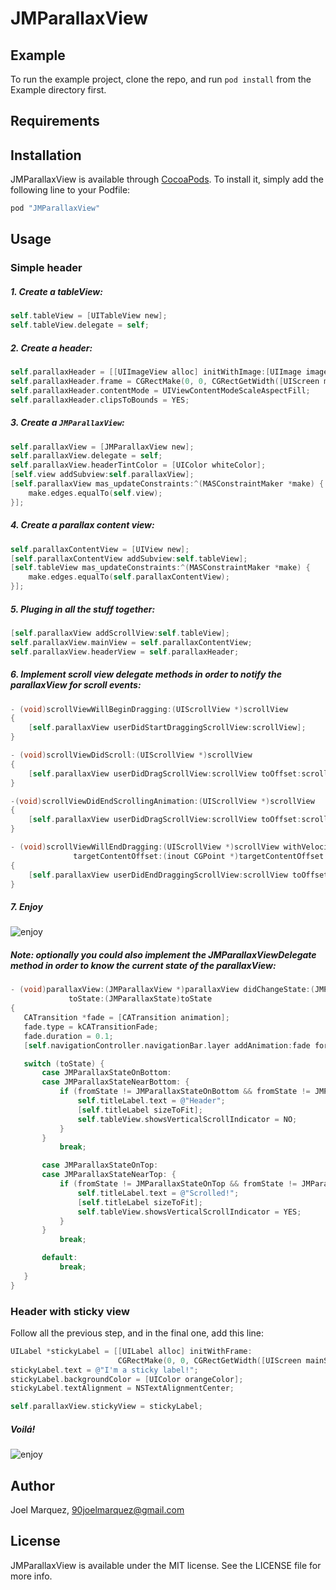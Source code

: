 # JMParallaxView

## Example

To run the example project, clone the repo, and run `pod install` from the Example directory first.

## Requirements

## Installation

JMParallaxView is available through [CocoaPods](http://cocoapods.org). To install
it, simply add the following line to your Podfile:

```ruby
pod "JMParallaxView"
```

## Usage

### Simple header

##### 1. Create a tableView:

```objective-c
self.tableView = [UITableView new];
self.tableView.delegate = self;
```

##### 2. Create a header:

```objective-c
self.parallaxHeader = [[UIImageView alloc] initWithImage:[UIImage imageNamed:@"header1"]];
self.parallaxHeader.frame = CGRectMake(0, 0, CGRectGetWidth([UIScreen mainScreen].bounds), 200);
self.parallaxHeader.contentMode = UIViewContentModeScaleAspectFill;
self.parallaxHeader.clipsToBounds = YES;
```

##### 3. Create a `JMParallaxView`:

```objective-c
self.parallaxView = [JMParallaxView new];
self.parallaxView.delegate = self;
self.parallaxView.headerTintColor = [UIColor whiteColor];
[self.view addSubview:self.parallaxView];
[self.parallaxView mas_updateConstraints:^(MASConstraintMaker *make) {
    make.edges.equalTo(self.view);
}];
```

##### 4. Create a parallax content view:
```objective-c
self.parallaxContentView = [UIView new];
[self.parallaxContentView addSubview:self.tableView];
[self.tableView mas_updateConstraints:^(MASConstraintMaker *make) {
    make.edges.equalTo(self.parallaxContentView);
}];
```

##### 5. Pluging in all the stuff together:

```objective-c
[self.parallaxView addScrollView:self.tableView];
self.parallaxView.mainView = self.parallaxContentView;
self.parallaxView.headerView = self.parallaxHeader;
```

##### 6. Implement scroll view delegate methods in order to notify the parallaxView for scroll events:

```objective-c
- (void)scrollViewWillBeginDragging:(UIScrollView *)scrollView
{
    [self.parallaxView userDidStartDraggingScrollView:scrollView];
}

- (void)scrollViewDidScroll:(UIScrollView *)scrollView
{
    [self.parallaxView userDidDragScrollView:scrollView toOffset:scrollView.contentOffset.y];
}

-(void)scrollViewDidEndScrollingAnimation:(UIScrollView *)scrollView
{
    [self.parallaxView userDidDragScrollView:scrollView toOffset:scrollView.contentOffset.y];
}

- (void)scrollViewWillEndDragging:(UIScrollView *)scrollView withVelocity:(CGPoint)velocity
              targetContentOffset:(inout CGPoint *)targetContentOffset
{
    [self.parallaxView userDidEndDraggingScrollView:scrollView toOffset:targetContentOffset];
}
```
##### 7. Enjoy

![enjoy](http://i.giphy.com/l3vQZiDorvDVCbgHK.gif)

##### Note: optionally you could also implement the JMParallaxViewDelegate method in order to know the current state of the parallaxView:

```objective-c
- (void)parallaxView:(JMParallaxView *)parallaxView didChangeState:(JMParallaxState)fromState
             toState:(JMParallaxState)toState
{
   CATransition *fade = [CATransition animation];
   fade.type = kCATransitionFade;
   fade.duration = 0.1;
   [self.navigationController.navigationBar.layer addAnimation:fade forKey:nil];

   switch (toState) {
       case JMParallaxStateOnBottom:
       case JMParallaxStateNearBottom: {
           if (fromState != JMParallaxStateOnBottom && fromState != JMParallaxStateNearBottom) {
               self.titleLabel.text = @"Header";
               [self.titleLabel sizeToFit];
               self.tableView.showsVerticalScrollIndicator = NO;
           }
       }
           break;

       case JMParallaxStateOnTop:
       case JMParallaxStateNearTop: {
           if (fromState != JMParallaxStateOnTop && fromState != JMParallaxStateNearTop) {
               self.titleLabel.text = @"Scrolled!";
               [self.titleLabel sizeToFit];
               self.tableView.showsVerticalScrollIndicator = YES;
           }
       }
           break;

       default:
           break;
   }
}
```

### Header with sticky view

Follow all the previous step, and in the final one, add this line:

```objective-c
UILabel *stickyLabel = [[UILabel alloc] initWithFrame:
                        CGRectMake(0, 0, CGRectGetWidth([UIScreen mainScreen].bounds), 60)];
stickyLabel.text = @"I'm a sticky label!";
stickyLabel.backgroundColor = [UIColor orangeColor];
stickyLabel.textAlignment = NSTextAlignmentCenter;

self.parallaxView.stickyView = stickyLabel;
```

##### Voilá!

![enjoy](http://i.giphy.com/3oz8xu4R96MdTVRK00.gif)

## Author

Joel Marquez, 90joelmarquez@gmail.com

## License

JMParallaxView is available under the MIT license. See the LICENSE file for more info.
